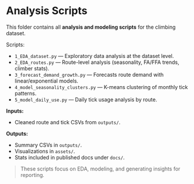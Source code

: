 # Analysis Scripts

This folder contains all **analysis and modeling scripts** for the climbing dataset.

Scripts:
- `1_EDA_dataset.py` — Exploratory data analysis at the dataset level.
- `2_EDA_routes.py` — Route-level analysis (seasonality, FA/FFA trends, climber stats).
- `3_forecast_demand_growth.py` — Forecasts route demand with linear/exponential models.
- `4_model_seasonality_clusters.py` — K-means clustering of monthly tick patterns.
- `5_model_daily_use.py` — Daily tick usage analysis by route.

**Inputs:**  
- Cleaned route and tick CSVs from `outputs/`.  

**Outputs:**  
- Summary CSVs in `outputs/`.  
- Visualizations in `assets/`.  
- Stats included in published docs under `docs/`.  

> These scripts focus on EDA, modeling, and generating insights for reporting.
